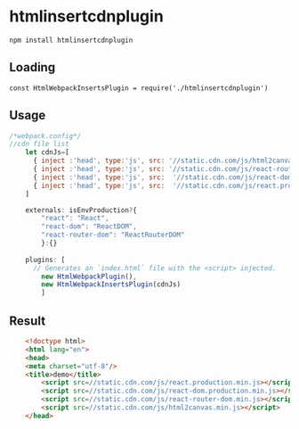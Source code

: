 # htmlinsertcdnplugin

`npm install htmlinsertcdnplugin`
## Loading
`const HtmlWebpackInsertsPlugin = require('./htmlinsertcdnplugin')`

## Usage

```javascript
/*webpack.config*/
//cdn file list
	let cdnJs=[
      { inject :'head', type:'js', src: '//static.cdn.com/js/html2canvas.min.js' }, 
      { inject :'head', type:'js', src: '//static.cdn.com/js/react-router-dom.min.js' },
      { inject :'head', type:'js', src:  '//static.cdn.com/js/react-dom.production.min.js' },
      { inject :'head', type:'js', src:  '//static.cdn.com/js/react.production.min.js' }
    ]

	externals: isEnvProduction?{
		"react": "React",
		"react-dom": "ReactDOM",
		"react-router-dom": "ReactRouterDOM"
		}:{}
	
	plugins: [
      // Generates an `index.html` file with the <script> injected.
		new HtmlWebpackPlugin(),
		new HtmlWebpackInsertsPlugin(cdnJs)
		]
```
## Result

```html
	<!doctype html>
	<html lang="en">
	<head>
	<meta charset="utf-8"/>
	<title>demo</title>
		<script src=//static.cdn.com/js/react.production.min.js></script>
		<script src=//static.cdn.com/js/react-dom.production.min.js></script>
		<script src=//static.cdn.com/js/react-router-dom.min.js></script>
		<script src=//static.cdn.com/js/html2canvas.min.js></script>
	</head>
```
